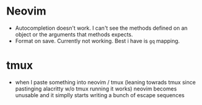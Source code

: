 


# Neovim

- Autocompletion doesn't work. I can't see the methods defined on an object or the arguments that methods expects.
- Format on save. Currently not working. Best i have is `gq` mapping.


# tmux

- when I paste something into neovim / tmux (leaning towrads tmux since pastinging alacritty w/o tmux running it works) neovim becomes unusable and it simplly starts writing a bunch of escape sequences
